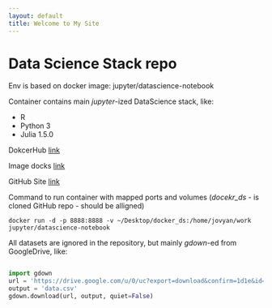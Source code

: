 ```yaml
---
layout: default
title: Welcome to My Site
---
```



# Data Science Stack repo 

Env is based on docker image: jupyter/datascience-notebook 


Container contains main _jupyter_-ized DataScience stack, like: 
  * R
  * Python 3 
  * Julia 1.5.0


DokcerHub [link](https://hub.docker.com/r/jupyter/datascience-notebook)

Image docks [link](https://jupyter-docker-stacks.readthedocs.io/en/latest/index.html)

GitHub Site [link](https://github.com/jupyter/docker-stacks)


Command to run container with mapped ports and volumes (_docekr_ds_ - is cloned GitHub repo - should be alligned)

`docker run -d -p 8888:8888 -v ~/Desktop/docker_ds:/home/jovyan/work jupyter/datascience-notebook`


All datasets are ignored in the repository, but  mainly _gdown_-ed from GoogleDrive, like:

```python

import gdown
url = 'https://drive.google.com/u/0/uc?export=download&confirm=1d1e&id=1IXzOffSk-jJHMYhBJdfrHRegKw1ycdr9'
output = 'data.csv'
gdown.download(url, output, quiet=False) 

```
